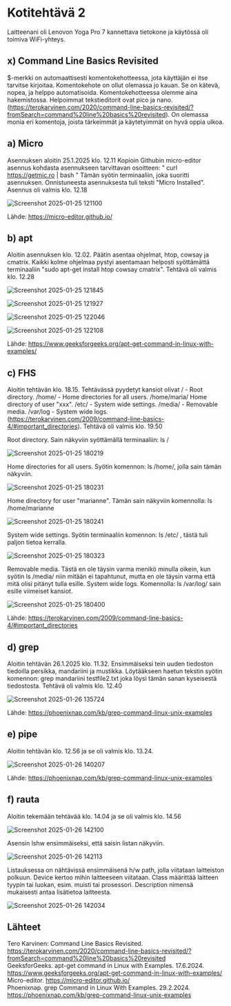 # Kotitehtävä 2

Laitteenani oli Lenovon Yoga Pro 7 kannettava tietokone ja käytössä oli toimiva WiFi-yhteys. 

## x) Command Line Basics Revisited 
$-merkki on automaattisesti komentokehotteessa, jota käyttäjän ei itse tarvitse kirjoitaa. Komentokehote on ollut olemassa jo kauan. Se on kätevä, nopea, ja helppo automatisoida. Komentokehotteessa olemme aina hakemistossa. Helpoimmat tekstieditorit ovat pico ja nano. (https://terokarvinen.com/2020/command-line-basics-revisited/?fromSearch=command%20line%20basics%20revisited). On olemassa monia eri komentoja, joista tärkeimmät ja käytetyimmät on hyvä oppia ulkoa.

## a) Micro

Asennuksen aloitin 25.1.2025 klo. 12.11 Kopioin Githubin micro-editor asennus kohdasta asennukseen tarvittavan osoitteen: " curl https://getmic.ro | bash " Tämän syötin terminaaliin, joka suoritti asennuksen. Onnistuneesta asennuksesta tuli teksti "Micro Installed". Asennus oli valmis klo. 12.18

![Screenshot 2025-01-25 121100](https://github.com/user-attachments/assets/81d39acc-5ec2-4dee-8071-40a5c53590d8)

Lähde: https://micro-editor.github.io/ 

## b) apt

Aloitin asennuksen klo. 12.02. Päätin asentaa ohjelmat, htop, cowsay ja cmatrix. Kaikki kolme ohjelmaa pystyi asentamaan helposti syöttämättä terminaaliin "sudo apt-get install htop cowsay cmatrix". Tehtävä oli valmis klo. 12.28

![Screenshot 2025-01-25 121845](https://github.com/user-attachments/assets/f2173ee2-8562-488e-b888-98fba1917fe9)

![Screenshot 2025-01-25 121927](https://github.com/user-attachments/assets/875d4d9b-3d4b-464f-8754-539f4608b999)

![Screenshot 2025-01-25 122046](https://github.com/user-attachments/assets/25e9efff-9492-4385-91fa-1badd2633abe)

![Screenshot 2025-01-25 122108](https://github.com/user-attachments/assets/fa8029ef-ff05-4a11-aa27-860c1fb30bc9)

Lähde: https://www.geeksforgeeks.org/apt-get-command-in-linux-with-examples/ 

## c) FHS

Aloitin tehtävän klo. 18.15. Tehtävässä pyydetyt kansiot olivat / - Root directory. /home/ - Home directories for all users. /home/maria/ Home directory of user "xxx". /etc/ - System wide settings. /media/ - Removable media. /var/log - System wide logs. (https://terokarvinen.com/2009/command-line-basics-4/#important_directories). Tehtävä oli valmis klo. 19.50

Root directory. Sain näkyviin syöttämällä terminaaliin: ls /  

![Screenshot 2025-01-25 180219](https://github.com/user-attachments/assets/ac258ad7-3899-44cd-84af-c685c05979b2)

Home directories for all users. Syötin komennon: ls /home/, jolla sain tämän näkyviin.

![Screenshot 2025-01-25 180231](https://github.com/user-attachments/assets/5b340162-8277-44e3-b239-6ee750b1eb1e)

Home directory for user "marianne". Tämän sain näkyviin komennolla: ls /home/marianne  

![Screenshot 2025-01-25 180241](https://github.com/user-attachments/assets/34e4b473-c249-4f0a-b44e-016a5cbdc246)

System wide settings. Syötin terminaaliin komennon: ls /etc/ , tästä tuli paljon tietoa kerralla.  

![Screenshot 2025-01-25 180323](https://github.com/user-attachments/assets/d81b90ab-0169-4396-96d8-a9d0cabe5677)

Removable media. Tästä en ole täysin varma menikö minulla oikein, kun syötin ls /media/ niin mitään ei tapahtunut, mutta en ole täysin varma että mitä olisi pitänyt tulla esille. 
System wide logs. Komennolla: ls /var/log/ sain esille viimeiset kansiot.  

![Screenshot 2025-01-25 180400](https://github.com/user-attachments/assets/c903b94c-7896-4832-8690-809583eae262)

Lähde: https://terokarvinen.com/2009/command-line-basics-4/#important_directories 

## d) grep

Aloitin tehtävän 26.1.2025 klo. 11.32. Ensimmäiseksi tein uuden tiedoston tiedoilla persikka, mandariini ja mustikka. Löytääkseen haetun tekstin syötin komennon: grep mandariini testfile2.txt joka löysi tämän sanan kyseisestä tiedostosta. Tehtävä oli valmis klo. 12.40

![Screenshot 2025-01-26 135724](https://github.com/user-attachments/assets/5c839e7f-8250-4bb3-82ab-0e3f06933b76)

Lähde: https://phoenixnap.com/kb/grep-command-linux-unix-examples 

## e) pipe

Aloitin tehtävän klo. 12.56 ja se oli valmis klo. 13.24. 

![Screenshot 2025-01-26 140207](https://github.com/user-attachments/assets/47d1b45b-9b2c-4c19-84b8-7ff263591054)

Lähde: https://phoenixnap.com/kb/grep-command-linux-unix-examples 

## f) rauta

Aloitin tekemään tehtävää klo. 14.04 ja se oli valmis klo. 14.56 

![Screenshot 2025-01-26 142100](https://github.com/user-attachments/assets/fcfc3c51-a248-4baa-88fd-2c0666abc50a)

Asensin lshw ensimmäiseksi, että saisin listan näkyviin. 

![Screenshot 2025-01-26 142113](https://github.com/user-attachments/assets/36f269d0-f9d9-4436-86cf-c1ab2d3823b9)

Listauksessa on nähtävissä ensimmäisenä h/w path, jolla viitataan laitteiston polkuun. Device kertoo mihin laitteeseen viitataan. Class määrittää laitteen tyypin tai luokan, esim. muisti tai prosessori. Description nimensä mukaisesti antaa lisätietoa laitteesta.  

![Screenshot 2025-01-26 142034](https://github.com/user-attachments/assets/e27675d7-f026-4fb7-b393-9e93dbaf689b)

## Lähteet 
Tero Karvinen: Command Line Basics Revisited. https://terokarvinen.com/2020/command-line-basics-revisited/?fromSearch=command%20line%20basics%20revisited  
GeeksforGeeks. apt-get command in Linux with Examples. 17.6.2024. https://www.geeksforgeeks.org/apt-get-command-in-linux-with-examples/  
Micro-editor. https://micro-editor.github.io/  
Phoenixnap. grep Command in Linux With Examples. 29.2.2024. https://phoenixnap.com/kb/grep-command-linux-unix-examples   
